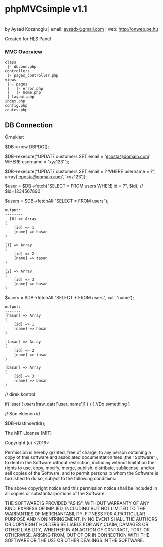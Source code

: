 # phpMVCsimple v1.1
# 

by Aysad Kozanoglu | email: aysadx@gmail.com | web: http://onweb.pe.hu


Created for HLS Panel

### MVC Overview ###
```
class
 |- dbconn.php
controllers
 |- pages_controller.php
views
 | - pages
 |   |- error.php
 |   |- home.php
 |-layout.php
index.php
config.php
routes.php
```

## DB Connection ##
Örnekler:

$DB = new DBPDO();


$DB->execute("UPDATE customers SET email = 'eposta@domain.com' WHERE username = 'xyz123'");

$DB->execute("UPDATE customers SET email = ? WHERE username = ?", array('eposta@domain.com', 'xyz123'));

$user = $DB->fetch("SELECT * FROM users WHERE id = ?", $id); // $id=1234567890

$users = $DB->fetchAll("SELECT * FROM users");

    output:
    --------
      [0] => Array
    (
        [id] => 1
        [name] => hasan
    )

    [1] => Array
    (
        [id] => 2
        [name] => tasan
    )

    [2] => Array
    (
        [id] => 3
        [name] => basan
    )


$users = $DB->fetchAll("SELECT * FROM users", null, 'name');

    output:
    -------
    [hasan] => Array
    (
        [id] => 1
        [name] => hasan
    )

    [tasan] => Array
    (
        [id] => 2
        [name] => tasan
    )

    [basan] => Array
    (
        [id] => 3
        [name] => basan
    )
// direk kontrol 

if( isset ( $users[$raw_data['user_name']] ) ) { //Do something }

// Son eklenen id 

$DB->lastInsertId();

   The MIT License (MIT)

Copyright (c) <2016> <copyright Aysad Kozanoglu>

Permission is hereby granted, free of charge, to any person obtaining a copy of this software and associated documentation files (the "Software"), to deal in the Software without restriction, including without limitation the rights to use, copy, modify, merge, publish, distribute, sublicense, and/or sell copies of the Software, and to permit persons to whom the Software is furnished to do so, subject to the following conditions:

The above copyright notice and this permission notice shall be included in all copies or substantial portions of the Software.

THE SOFTWARE IS PROVIDED "AS IS", WITHOUT WARRANTY OF ANY KIND, EXPRESS OR IMPLIED, INCLUDING BUT NOT LIMITED TO THE WARRANTIES OF MERCHANTABILITY, FITNESS FOR A PARTICULAR PURPOSE AND NONINFRINGEMENT. IN NO EVENT SHALL THE AUTHORS OR COPYRIGHT HOLDERS BE LIABLE FOR ANY CLAIM, DAMAGES OR OTHER LIABILITY, WHETHER IN AN ACTION OF CONTRACT, TORT OR OTHERWISE, ARISING FROM, OUT OF OR IN CONNECTION WITH THE SOFTWARE OR THE USE OR OTHER DEALINGS IN THE SOFTWARE.
